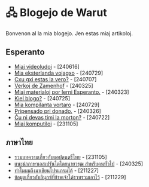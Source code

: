 <link rel="stylesheet" href="https://warut92.github.io/stilo.css">

# 🖧 Blogejo de Warut

Bonvenon al la mia blogejo. Jen estas miaj artikoloj.

## Esperanto

- [Miaj videoludoj](240616-videoludoj.md) - [240616]
- [Mia eksterlanda vojagxo](240729-mia-eksterlanda-vojagxo.md) - [240729]
- [Cxu gxi estas la vero?](240707-cxu-gxi-estas-la-vero.md) - [240707]
- [Verkoj de Zamenhof](240325-verkoj_de_Zam.md) - [240325]
- [Miaj materialoj por lerni Esperanto.](240323-eklernado.md) - [240323]
- [Kiel blogo?](240725-mia-blogo.md) - [240725]
- [Mia kompilanta vortaro](240729-mia-vortaro.md) - [240729]
- [Pripensado pri donado.](240326-donado.md) - [240326]
- [Ĉu ni devas timi la morton?](240722-morto.md) - [240722]
- [Miaj komputiloj](231105-komputilo.md) - [231105]
## ภาษาไทย

- [รวมบทความเกี่ยวกับแอปดนตรีไทย](231105-thai-music-app.md) - [231105]
- [แนะนำภาษาเอสเปรันโตโดยนายวรุฒ สำหรับคนทั่วไป](240325-enkonEsp.md) - [240325]
- [ทำไมผมถึงมาเขียนโปรแกรมได้](211227-mycodes.md) - [211227]
- [ข้อมูลเกี่ยวกับลินุกซ์ที่ข้าพเจ้าได้รวบรวมเอาไว้](211229-linux.md) - [211229]
